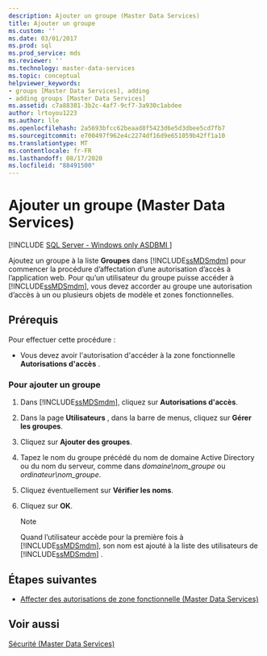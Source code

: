 ```yaml
---
description: Ajouter un groupe (Master Data Services)
title: Ajouter un groupe
ms.custom: ''
ms.date: 03/01/2017
ms.prod: sql
ms.prod_service: mds
ms.reviewer: ''
ms.technology: master-data-services
ms.topic: conceptual
helpviewer_keywords:
- groups [Master Data Services], adding
- adding groups [Master Data Services]
ms.assetid: c7a88381-3b2c-4af7-9cf7-3a930c1abdee
author: lrtoyou1223
ms.author: lle
ms.openlocfilehash: 2a5693bfcc62beaad8f5423d6e5d3dbee5cd7fb7
ms.sourcegitcommit: e700497f962e4c2274df16d9e651059b42ff1a10
ms.translationtype: MT
ms.contentlocale: fr-FR
ms.lasthandoff: 08/17/2020
ms.locfileid: "88491500"
---
```

# <a name="add-a-group-master-data-services"></a>Ajouter un groupe (Master Data Services)

[!INCLUDE [SQL Server - Windows only ASDBMI  ](../includes/applies-to-version/sql-windows-only-asdbmi.md)]

  Ajoutez un groupe à la liste **Groupes** dans [!INCLUDE[ssMDSmdm](../includes/ssmdsmdm-md.md)] pour commencer la procédure d’affectation d’une autorisation d’accès à l’application web. Pour qu’un utilisateur du groupe puisse accéder à [!INCLUDE[ssMDSmdm](../includes/ssmdsmdm-md.md)], vous devez accorder au groupe une autorisation d’accès à un ou plusieurs objets de modèle et zones fonctionnelles.  
  
## <a name="prerequisites"></a>Prérequis  
 Pour effectuer cette procédure :  
  
-   Vous devez avoir l'autorisation d'accéder à la zone fonctionnelle **Autorisations d'accès** .  
  
### <a name="to-add-a-group"></a>Pour ajouter un groupe  
  
1.  Dans [!INCLUDE[ssMDSmdm](../includes/ssmdsmdm-md.md)], cliquez sur **Autorisations d'accès**.  
  
2.  Dans la page **Utilisateurs** , dans la barre de menus, cliquez sur **Gérer les groupes**.  
  
3.  Cliquez sur **Ajouter des groupes**.  
  
4.  Tapez le nom du groupe précédé du nom de domaine Active Directory ou du nom du serveur, comme dans *domaine\nom_groupe* ou *ordinateur\nom_groupe*.  
  
5.  Cliquez éventuellement sur **Vérifier les noms**.  
  
6.  Cliquez sur **OK**.  
  
    > [!NOTE]  
    >  Quand l’utilisateur accède pour la première fois à [!INCLUDE[ssMDSmdm](../includes/ssmdsmdm-md.md)], son nom est ajouté à la liste des utilisateurs de [!INCLUDE[ssMDSmdm](../includes/ssmdsmdm-md.md)] .  
  
## <a name="next-steps"></a>Étapes suivantes  
  
-   [Affecter des autorisations de zone fonctionnelle &#40;Master Data Services&#41;](../master-data-services/assign-functional-area-permissions-master-data-services.md)  
  
## <a name="see-also"></a>Voir aussi  
 [Sécurité &#40;Master Data Services&#41;](../master-data-services/security-master-data-services.md)  
  
  
